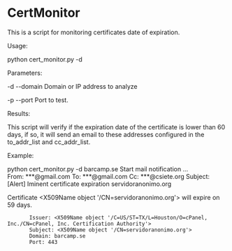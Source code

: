 # CertMonitor
This is a script for monitoring certificates date of expiration.

Usage:

  python cert_monitor.py -d <domain>
  
Parameters:

-d  --domain  Domain or IP address to analyze

-p  --port    Port to test.

Results:

  This script will verify if the expiration date of the certificate is lower than 60 days, if so, it will send an email to these addresses configured in the to_addr_list and cc_addr_list.
  
Example:

python cert_monitor.py -d barcamp.se
Start mail notification ...  
From: ***@gmail.com
To: ***@gmail.com
Cc: ***@csiete.org
Subject: [Alert]  Iminent certificate expiration servidoranonimo.org

Certificate <X509Name object '/CN=servidoranonimo.org'> will expire on 59 days.

           Issuer: <X509Name object '/C=US/ST=TX/L=Houston/O=cPanel, Inc./CN=cPanel, Inc. Certification Authority'>
           Subject: <X509Name object '/CN=servidoranonimo.org'>
           Domain: barcamp.se
           Port: 443
 
